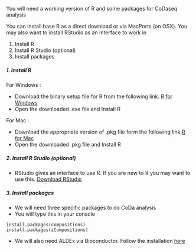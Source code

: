You will need a working version of R and some packages for CoDaseq analysis

You can install base R as a direct download or via MacPorts (on OSX). You may also want to install RStudio as an interface to work in 

1. Install R
2. Install R Studio (optional)
3. Install packages

##### 1. Install R
For Windows :
- Download the binary setup file for R from the following link. [R for Windows](https://cran.r-project.org/bin/windows/base/)
- Open the downloaded .exe file and Install R


For Mac :
- Download the appropriate version of .pkg file form the following link.[R for Mac](https://cran.r-project.org/bin/macosx/)
- Open the downloaded .pkg file and Install R

##### 2. Install R Studio (optional)
- RStudio gives an interface to use R. If you are new to R you may want to use this. [Download RStudio](https://www.rstudio.com/products/rstudio/download/)

##### 3. Install packages
- We will need three specific packages to do CoDa analysis
- You will type this in your console

````
install.packages(compositions)
install.packages(zCompositions)
````
- We will also need ALDEx via Bioconductor. Follow the installation [here](https://bioconductor.org/packages/release/bioc/html/ALDEx2.html)

